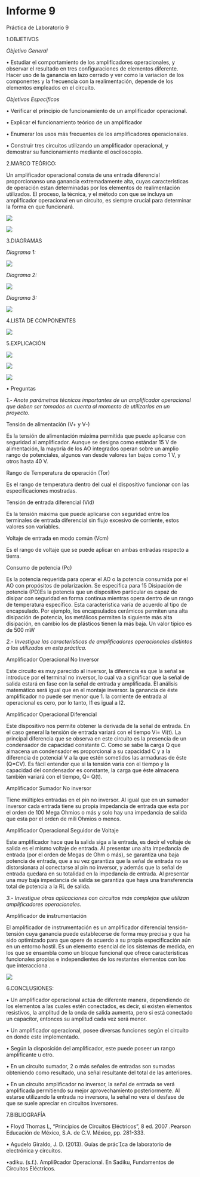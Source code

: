 # Informe 9

Práctica de Laboratorio 9

1.OBJETIVOS

_Objetivo General_

• Estudiar el comportamiento de los amplificadores operacionales, y observar el resultado en tres configuraciones de elementos diferente. Hacer uso de la ganancia en lazo cerrado y ver como la variacion de los componentes y la frecuencia con la realimentación,  depende de los elementos empleados en el circuito.

_Objetivos Específicos_

• Verificar el principio de funcionamiento de un amplificador operacional.

• Explicar el funcionamiento teórico de un amplificador
  
• Enumerar los usos más frecuentes de los amplificadores operacionales.
 
• Construir tres circuitos utilizando un amplificador operacional, y demostrar su funcionamiento mediante el osciloscopio.

2.MARCO TEÓRICO:

Un amplificador operacional consta de una entrada diferencial proporcionanso una ganancia extremadamente alta, cuyas características de operación estan determinadas por los elementos de realimentación utilizados. El proceso, la técnica, y el método con que se incluya un amplificador operacional en un circuito, es siempre crucial para determinar la forma en que funcionará.

![](img/marco1.jpg)

![](img/marco2.jpg)

3.DIAGRAMAS

_Diagrama 1:_

![](img/diagrama1.jpg)

_Diagrama 2:_

![](img/diagrama2.jpg)

_Diagrama 3:_

![](img/diagrama3.jpg)


4.LISTA DE COMPONENTES

![](img/componentes.jpg)

5.EXPLICACIÓN 

![](https://github.com/andressanttos/Informe-9/blob/main/img/explicacion1.png)

![](https://github.com/andressanttos/Informe-9/blob/main/img/explicacion2.png)

![](https://github.com/andressanttos/Informe-9/blob/main/img/explicacion3.png)


•	Preguntas

_1.- Anote parámetros técnicos importantes de un amplificador operacional que deben ser tomados en cuenta al momento de utilizarlos en un proyecto._

Tensión de alimentación (V+ y V-)

Es la tensión de alimentación máxima permitida que puede aplicarse con seguridad al amplificador. Aunque se designa como estándar 15 V de alimentación, la mayoría de los AO integrados operan sobre un amplio rango de potenciales, algunos van desde valores tan bajos como 1 V, y otros hasta 40 V.

Rango de Temperatura de operación (Tor)

Es el rango de temperatura dentro del cual el dispositivo funcionar con las especificaciones mostradas.

Tensión de entrada diferencial (Vid)

Es la tensión máxima que puede aplicarse con seguridad entre los terminales de entrada diferencial sin flujo excesivo de corriente, estos valores son variables.

Voltaje de entrada en modo común (Vcm)

Es el rango de voltaje que se puede aplicar en ambas entradas respecto a tierra.

Consumo de potencia (Pc)

Es la potencia requerida para operar el AO o la potencia consumida por el AO con propósitos de polarización. Se especifica para 15 Disipación de potencia (PD)Es la potencia que un dispositivo particular es capaz de disipar con seguridad en forma continua mientras opera dentro de un rango de temperatura específico. Esta característica varía de acuerdo al tipo de encapsulado. Por ejemplo, los encapsulados cerámicos permiten una alta disipación de potencia, los metálicos permiten la siguiente más alta disipación, en cambio los de plásticos tienen la más baja. Un valor típico es de 500 mW

_2.- Investigue las características de amplificadores operacionales distintos a los utilizados en esta práctica._

Amplificador Operacional No Inversor 

Este circuito es muy parecido al inversor, la diferencia es que la señal se introduce por el terminal no inversor, lo cual va a significar que la señal de salida estará en fase con la señal de entrada y amplificada. El análisis matemático será igual que en el montaje inversor.  la ganancia de éste amplificador no puede ser menor que 1. la corriente de entrada al operacional es cero, por lo tanto, I1 es igual a I2.

Amplificador Operacional Diferencial 

Este dispositivo nos permite obtener la derivada de la señal de entrada. En el caso general la tensión de entrada variará con el tiempo Vi= Vi(t). La principal diferencia que se observa en este circuito es la presencia de un condensador de capacidad constante C. Como se sabe la carga Q que almacena un condensador es proporcional a su capacidad C y a la diferencia de potencial V a la que estén sometidos las armaduras de éste (Q=CV). Es fácil entender que si la tensión varía con el tiempo y la capacidad del condensador es constante, la carga que éste almacena también variará con el tiempo, Q= Q(t).

Amplificador Sumador No inversor

Tiene múltiples entradas en el pin no inversor. Al igual que en un sumador inversor cada entrada tiene su propia impedancia de entrada que esta por el orden de 100 Mega Ohmios o más y solo hay una impedancia de salida que esta por el orden de mili Ohmios o menos.

Amplificador Operacional Seguidor de Voltaje

 Este amplificador hace que la salida siga a la entrada, es decir el voltaje de salida es el mismo voltaje de entrada. Al presentar una alta impedancia de entrada (por el orden de Megas de Ohm o más), se garantiza una baja potencia de entrada, que a su vez garantiza que la señal de entrada no se distorsionara al conectarse al pin no inversor, y además que la señal de entrada quedara en su totalidad en la impedancia de entrada. Al presentar una muy baja impedancia de salida se garantiza que haya una transferencia total de potencia a la RL de salida.


_3.- Investigue otras aplicaciones con circuitos más complejos que utilizan amplificadores operacionales._

Amplificador de instrumentación

El amplificador de instrumentación es un amplificador diferencial tensión-tensión cuya ganancia puede establecerse de forma muy precisa y que ha sido optimizado para que opere de acuerdo a su propia especificación aún en un entorno hostil. Es un elemento esencial de los sistemas de medida, en los que se ensambla como un bloque funcional que ofrece características funcionales propias e independientes de los restantes elementos con los que interacciona .

![](https://github.com/andressanttos/Informe-9/blob/main/img/ao%20instr.png)


6.CONCLUSIONES:

•	Un amplificador operacional actúa de diferente manera, dependiendo de los elementos a las cuales estén conectados, es decir, si existen elementos resistivos, la amplitud de la onda de salida aumenta, pero si está conectado un capacitor, entonces su amplitud cada vez será menor.

• Un amplificador operacional, posee diversas funciones según el circuito en donde este implementado.

•	Según la disposición del amplificador, este puede poseer un rango amplificante u otro.

•	En un circuito sumador, 2 o más señales de entradas son sumadas obteniendo como resultado, una señal resultante del total de las anteriores.

•	En un circuito amplificador no inversor, la señal de entrada se verá amplificada permitiendo su mejor aprovechamiento posteriormente. Al estarse utilizando la entrada no inversora, la señal no vera el desfase de que se suele apreciar en circuitos inversores.

 
7.BIBLIOGRAFÍA

• Floyd Thomas L, “Principios de Circuitos Eléctricos”, 8 ed. 2007 .Pearson Educación de México, S.A. de C.V. México, pp. 281-333.

• Agudelo Giraldo, J. D. (2013). Guías de prácca de laboratorio de electrónica y circuitos. 

•adiku. (s.f.). Ampli9cador Operacional. En Sadiku, Fundamentos de Circuitos Eléctricos.
